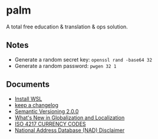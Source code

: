 # palm

A total free education &amp; translation &amp; ops solution.

## Notes

- Generate a random secret key: `openssl rand -base64 32`
- Generate a random password: `pwgen 32 1`

## Documents

- [Install WSL](https://docs.microsoft.com/en-us/windows/wsl/install)
- [keep a changelog](https://keepachangelog.com/en/1.0.0/)
- [Semantic Versioning 2.0.0](https://semver.org/)
- [What's New in Globalization and Localization](https://docs.microsoft.com/en-us/previous-versions/dotnet/netframework-4.0/dd997383(v=vs.100)?redirectedfrom=MSDN)
- [ISO 4217 CURRENCY CODES](https://www.iso.org/iso-4217-currency-codes.html)
- [National Address Database (NAD) Disclaimer](https://www.transportation.gov/gis/national-address-database/national-address-database-nad-disclaimer)
